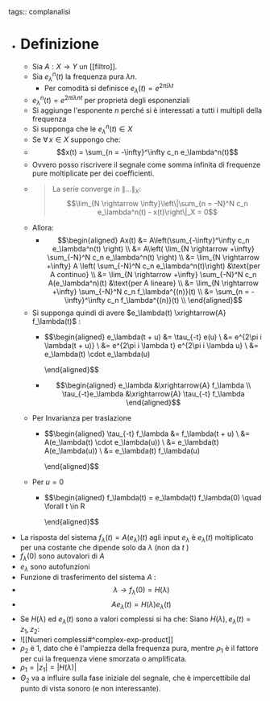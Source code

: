 tags:: complanalisi

- # Definizione
	- Sia $A : X \rightarrow Y$ un [[filtro]].
	- Sia $e_\lambda^n(t)$ la frequenza pura $\lambda n$.
		- Per comodità si definisce $e_\lambda(t) = e^{2\pi i \lambda t}$
	- $e^n_\lambda(t) = e^{2\pi i \lambda n t}$ per proprietà degli esponenziali
	- Si aggiunge l'esponente $n$ perché si è interessati a tutti i multipli della frequenza
	- Si supponga che le $e_\lambda^n(t) \in X$
	- Se $\forall\,x \in X$ suppongo che:
	- $$x(t) = \sum_{n = -\infty}^\infty c_n e_\lambda^n(t)$$
	- Ovvero posso riscrivere il segnale come somma infinita di frequenze pure moltiplicate per dei coefficienti.
	- > La serie converge in $\|\ldots\|_X$:
	  $$\lim_{N \rightarrow \infty}\left\|\sum_{n = -N}^N c_n e_\lambda^n(t) - x(t)\right\|_X = 0$$
	- Allora:
		- $$\begin{aligned}
		  Ax(t) &= A\left(\sum_{-\infty}^\infty c_n e_\lambda^n(t) \right) \\
		  &= A\left( \lim_{N \rightarrow +\infty} \sum_{-N}^N c_n e_\lambda^n(t)  \right) \\
		  &= \lim_{N \rightarrow +\infty} A \left( \sum_{-N}^N c_n e_\lambda^n(t)\right) &\text{per A continuo} \\
		  &= \lim_{N \rightarrow +\infty} \sum_{-N}^N c_n A(e_\lambda^n)(t) &\text{per A lineare} \\
		  &= \lim_{N \rightarrow +\infty} \sum_{-N}^N c_n f_\lambda^{(n)}(t) \\
		  &= \sum_{n = -\infty}^\infty c_n f_\lambda^{(n)}(t) \\
		  \end{aligned}$$
	- Si supponga quindi di avere $e_\lambda(t) \xrightarrow{A} f_\lambda(t)$ :
		- $$\begin{aligned}
		  e_\lambda(t + u) &= \tau_{-t} e(u) \\
		    &= e^{2\pi i \lambda(t + u)} \\
		    &= e^{2\pi i \lambda t} e^{2\pi i \lambda u} \\
		    &= e_\lambda(t) \cdot e_\lambda(u)
		    
		  \end{aligned}$$
		- $$\begin{aligned}
		  e_\lambda &\xrightarrow{A} f_\lambda \\
		  \tau_{-t}e_\lambda &\xrightarrow{A} \tau_{-t} f_\lambda
		  \end{aligned}$$
	- Per Invarianza per traslazione
		- $$\begin{aligned}
		  \tau_{-t} f_\lambda &= f_\lambda(t + u) \\
		     &= A(e_\lambda(t) \cdot e_\lambda(u)) \\
		     &= e_\lambda(t) A(e_\lambda(u)) \\
		     &= e_\lambda(t) f_\lambda(u)
		    
		  \end{aligned}$$
	- Per $u = 0$
		- $$\begin{aligned}
		  f_\lambda(t) = e_\lambda(t) f_\lambda(0) \quad \forall t \in R
		  	  
		  \end{aligned}$$
- La risposta del sistema $f_\lambda(t) = A(e_\lambda)(t)$ agli input $e_\lambda$ è $e_\lambda(t)$ moltiplicato per una costante che dipende solo da $\lambda$ (non da $t$ )
- $f_\lambda(0)$ sono autovalori di $A$
- $e_\lambda$ sono autofunzioni
- Funzione di trasferimento del sistema $A$ :
- $$\lambda \rightarrow f_\lambda(0) = H(\lambda)$$
- $$Ae_\lambda(t) = H(\lambda)e_\lambda(t)$$
- Se $H(\lambda)$ ed $e_\lambda(t)$ sono a valori complessi si ha che:
  Siano $H(\lambda), e_\lambda(t) = z_{1}, z_2$:
- ![[Numeri complessi#^complex-exp-product]]
- $\rho_2$ è 1, dato che è l'ampiezza della frequenza pura, mentre $\rho_1$ è il fattore per cui la frequenza viene smorzata o amplificata.
- $\rho_{1}=|z_1|=|H(\lambda)|$
- $\Theta_{2}$ va a influire sulla fase iniziale del segnale, che è impercettibile dal punto di vista sonoro (e non interessante).